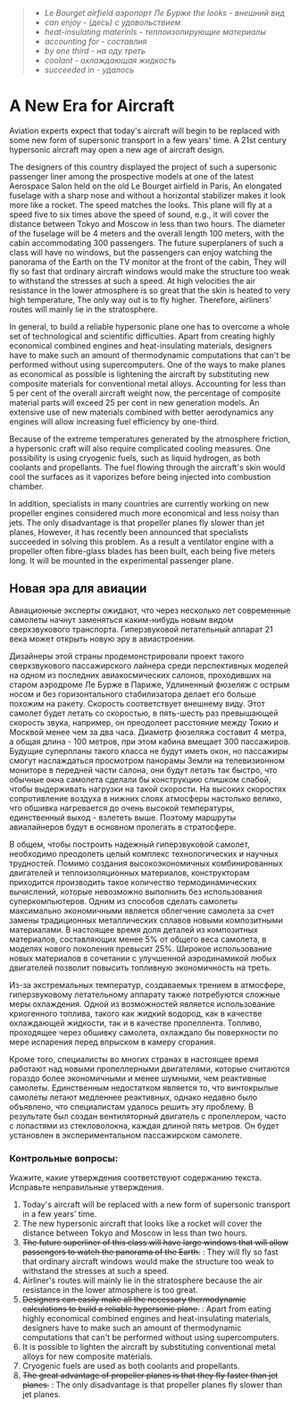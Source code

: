 > - *Le Bourget airfield aэpoпорт Ле Бурже the looks - внешний вид*
> - *can enjoy - (десь) с удовольствием*
> - *heat-insulating materinls - теплоизопирующие материалы*
> - *accounting for - составлия*
> - *by one third - на оду треть*
> - *coolant - охлаждающая жидкость*
> - *succeeded in - удалось*

# A New Era for Aircraft

Aviation experts expect that today's aircraft will begin to be replaced with some new form of supersonic transport in a few years' time. A 21st century hypersonic aircraft may open a new age of aircraft design.

The designers of this country displayed the project of such a supersonic passenger liner among the prospective models at one of the latest Aerospace Salon held on the old Le Bourget airfield in Paris, An elongated fuselage with a sharp nose and without a horizontal stabilizer makes it look more like a rocket. The speed matches the looks. This plane will fly at a speed five to six times above the speed of sound, e.g., it will cover the distance between Tokyo and Moscow in less than two hours. The diameter of the fuselage will be 4 meters and the overall length 100 meters, with the cabin accommodating 300 passengers. The future superplaners of such a class will have no windows, but the passengers can enjoy watching the panorama of the Earth on the TV monitor at the front of the cabin, They will fly so fast that ordinary aircraft windows would make the structure too weak to withstand the stresses at such a speed. At high velocities the air resistance in the lower atmosphere is so great that the skin is heated to very high temperature, The only way out is to fly higher. Therefore, airliners' routes will mainly lie in the stratosphere.

In general, to build a reliable hypersonic plane one has to overcome a whole set of technological and scientific difficulties. Apart from creating highly economical combined engines and heat-insulating materials, designers have to make such an amount of thermodynamic computations that can't be performed without using supercomputers. One of the ways to make planes as economical as possible is lightening the aircraft by substituting new composite materials for conventional metal alloys. Accounting for less than 5 per cent of the overall aircraft weight now, the percentage of composite material parts will exceed 25 per cent in new generation models. An extensive use of new materials combined with better aerodynamics any engines will allow increasing fuel efficiency by one-third.

Because of the extreme temperatures generated by the atmosphere friction, a hypersonic craft will also require complicated cooling measures. One possibility is using cryogenic fuels, such as liquid hydrogen, as both coolants and propellants. The fuel flowing through the aircraft's skin would cool the surfaces as it vaporizes before being injected into combustion chamber.

In addition, specialists in many countries are currently working on new propeller engines considered much more economical and less noisy than jets. The only disadvantage is that propeller planes fly slower than jet planes, However, it has recently been announced that specialists succeeded in solving this problem. As a result a ventilator engine with a propeller often fibre-glass blades has been built, each being five meters long. It will be mounted in the experimental passenger plane.

## Новая эра для авиации

Авиационные эксперты ожидают, что через несколько лет современные самолеты начнут заменяться каким-нибудь новым видом сверхзвукового транспорта. Гиперзвуковой летательный аппарат 21 века может открыть новую эру в авиастроении.

Дизайнеры этой страны продемонстрировали проект такого сверхзвукового пассажирского лайнера среди перспективных моделей на одном из последних авиакосмических салонов, проходивших на старом аэродроме Ле Бурже в Париже, Удлиненный фюзеляж с острым носом и без горизонтального стабилизатора делает его больше похожим на ракету. Скорость соответствует внешнему виду. Этот самолет будет летать со скоростью, в пять-шесть раз превышающей скорость звука, например, он преодолеет расстояние между Токио и Москвой менее чем за два часа. Диаметр фюзеляжа составит 4 метра, а общая длина - 100 метров, при этом кабина вмещает 300 пассажиров. Будущие суперпланы такого класса не будут иметь окон, но пассажиры смогут наслаждаться просмотром панорамы Земли на телевизионном мониторе в передней части салона, они будут летать так быстро, что обычные окна самолета сделали бы конструкцию слишком слабой, чтобы выдерживать нагрузки на такой скорости. На высоких скоростях сопротивление воздуха в нижних слоях атмосферы настолько велико, что обшивка нагревается до очень высокой температуры, единственный выход - взлететь выше. Поэтому маршруты авиалайнеров будут в основном пролегать в стратосфере.

В общем, чтобы построить надежный гиперзвуковой самолет, необходимо преодолеть целый комплекс технологических и научных трудностей. Помимо создания высокоэкономичных комбинированных двигателей и теплоизоляционных материалов, конструкторам приходится производить такое количество термодинамических вычислений, которые невозможно выполнить без использования суперкомпьютеров. Одним из способов сделать самолеты максимально экономичными является облегчение самолета за счет замены традиционных металлических сплавов новыми композитными материалами. В настоящее время доля деталей из композитных материалов, составляющих менее 5% от общего веса самолета, в моделях нового поколения превысит 25%. Широкое использование новых материалов в сочетании с улучшенной аэродинамикой любых двигателей позволит повысить топливную экономичность на треть.

Из-за экстремальных температур, создаваемых трением в атмосфере, гиперзвуковому летательному аппарату также потребуются сложные меры охлаждения. Одной из возможностей является использование криогенного топлива, такого как жидкий водород, как в качестве охлаждающей жидкости, так и в качестве пропеллента. Топливо, проходящее через обшивку самолета, охлаждало бы поверхности по мере испарения перед впрыском в камеру сгорания.

Кроме того, специалисты во многих странах в настоящее время работают над новыми пропеллерными двигателями, которые считаются гораздо более экономичными и менее шумными, чем реактивные самолеты. Единственным недостатком является то, что винтокрылые самолеты летают медленнее реактивных, однако недавно было объявлено, что специалистам удалось решить эту проблему. В результате был создан вентиляторный двигатель с пропеллером, часто с лопастями из стекловолокна, каждая длиной пять метров. Он будет установлен в экспериментальном пассажирском самолете.

### Контрольные вопросы:

Укажите, какие утверждения соответствуют содержанию текста. Исправьте неправильные утверждения.

1. Today's aircraft will be replaced with a new form of supersonic transport in a few years' time.
2. The new hypersonic aircraft that looks like a rocket will cover the distance between Tokyo and Moscow in less than two hours.
3. ~~The future superliner of this class will have large windows that will allow passengers to watch the panorama of the Earth.~~
   : They will fly so fast that ordinary aircraft windows would make the structure too weak to withstand the stresses at such a speed.
4. Airliner's routes will mainly lie in the stratosphere because the air resistance in the lower atmosphere is too great.
5. ~~Designers can easily make all the necessary thermodynamic calculations to build a reliable hypersonic plane.~~
   : Apart from eating highly economical combined engines and heat-insulating materials, designers have to make such an amount of thermodynamic computations that can't be performed without using supercomputers.
6. It is possible to lighten the aircraft by substituting conventional metal alloys for new composite materials.
7. Cryogenic fuels are used as both coolants and propellants.
8. ~~The great advantage of propeller planes is that they fly faster than jet planes.~~
   : The only disadvantage is that propeller planes fly slower than jet planes.
